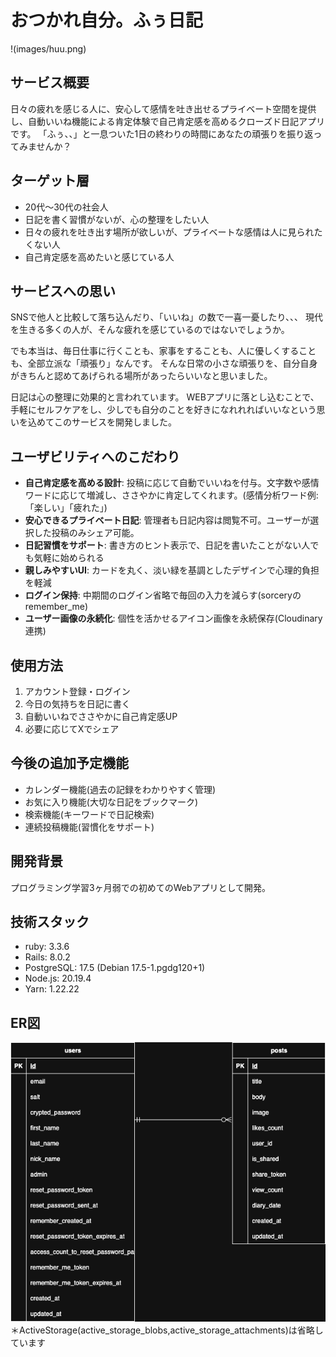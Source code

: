 # おつかれ自分。ふぅ日記
!(images/huu.png)

## サービス概要
日々の疲れを感じる人に、安心して感情を吐き出せるプライベート空間を提供し、自動いいね機能による肯定体験で自己肯定感を高めるクローズド日記アプリです。
「ふぅ、、」と一息ついた1日の終わりの時間にあなたの頑張りを振り返ってみませんか？

## ターゲット層
- 20代〜30代の社会人
- 日記を書く習慣がないが、心の整理をしたい人
- 日々の疲れを吐き出す場所が欲しいが、プライベートな感情は人に見られたくない人
- 自己肯定感を高めたいと感じている人

## サービスへの思い
SNSで他人と比較して落ち込んだり、「いいね」の数で一喜一憂したり、、、
現代を生きる多くの人が、そんな疲れを感じているのではないでしょうか。

でも本当は、毎日仕事に行くことも、家事をすることも、人に優しくすることも、全部立派な「頑張り」なんです。
そんな日常の小さな頑張りを、自分自身がきちんと認めてあげられる場所があったらいいなと思いました。

日記は心の整理に効果的と言われています。
WEBアプリに落とし込むことで、手軽にセルフケアをし、少しでも自分のことを好きになれれればいいなという思いを込めてこのサービスを開発しました。

## ユーザビリティへのこだわり
- **自己肯定感を高める設計**: 投稿に応じて自動でいいねを付与。文字数や感情ワードに応じて増減し、ささやかに肯定してくれます。(感情分析ワード例: 「楽しい」「疲れた」)
- **安心できるプライベート日記**: 管理者も日記内容は閲覧不可。ユーザーが選択した投稿のみシェア可能。
- **日記習慣をサポート**: 書き方のヒント表示で、日記を書いたことがない人でも気軽に始められる
- **親しみやすいUI**: カードを丸く、淡い緑を基調としたデザインで心理的負担を軽減
- **ログイン保持**: 中期間のログイン省略で毎回の入力を減らす(sorceryのremember_me)
- **ユーザー画像の永続化**: 個性を活かせるアイコン画像を永続保存(Cloudinary連携)

## 使用方法
1. アカウント登録・ログイン
2. 今日の気持ちを日記に書く
3. 自動いいねでささやかに自己肯定感UP
4. 必要に応じてXでシェア

## 今後の追加予定機能
- カレンダー機能(過去の記録をわかりやすく管理)
- お気に入り機能(大切な日記をブックマーク)
- 検索機能(キーワードで日記検索)
- 連続投稿機能(習慣化をサポート)

## 開発背景
プログラミング学習3ヶ月弱での初めてのWebアプリとして開発。

## 技術スタック
- ruby: 3.3.6
- Rails: 8.0.2
- PostgreSQL: 17.5 (Debian 17.5-1.pgdg120+1)
- Node.js: 20.19.4
- Yarn: 1.22.22

## ER図
![ER図](images/life_log.drawio.png)
＊ActiveStorage(active_storage_blobs,active_storage_attachments)は省略しています

